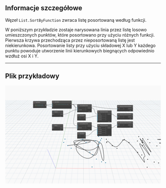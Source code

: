 ## Informacje szczegółowe
Węzeł `List.SortByFunction` zwraca listę posortowaną według funkcji.

W poniższym przykładzie zostaje narysowana linia przez listę losowo umieszczonych punktów, które posortowano przy użyciu różnych funkcji. Pierwsza krzywa przechodząca przez nieposortowaną listę jest niekierunkowa. Posortowanie listy przy użyciu składowej X lub Y każdego punktu powoduje utworzenie linii kierunkowych biegnących odpowiednio wzdłuż osi X i Y.
___
## Plik przykładowy

![List.SortByFunction](./List.SortByFunction_img.jpg)
